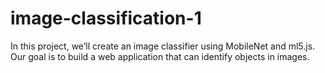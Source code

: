 # image-classification-1
In this project, we’ll create an image classifier using MobileNet and ml5.js. Our goal is to build a web application that can identify objects in images.
